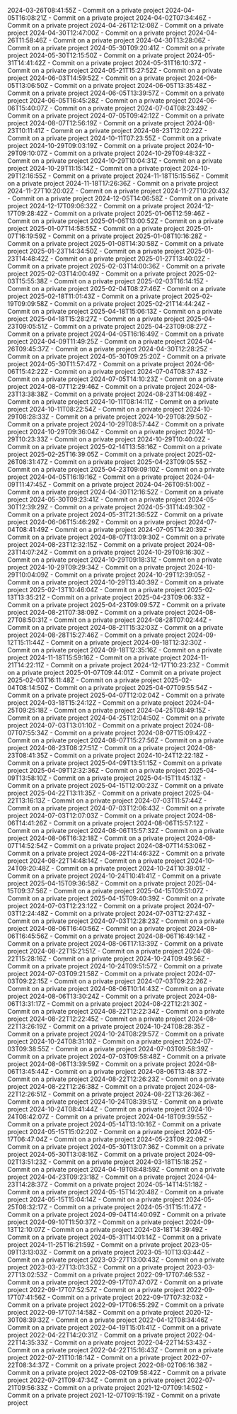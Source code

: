 2024-03-26T08:41:55Z - Commit on a private project
2024-04-05T16:08:21Z - Commit on a private project
2024-04-02T07:34:46Z - Commit on a private project
2024-04-26T12:12:08Z - Commit on a private project
2024-04-30T12:47:00Z - Commit on a private project
2024-04-26T11:58:46Z - Commit on a private project
2024-04-30T13:28:06Z - Commit on a private project
2024-05-30T09:20:41Z - Commit on a private project
2024-05-30T12:15:50Z - Commit on a private project
2024-05-31T14:41:42Z - Commit on a private project
2024-05-31T16:10:37Z - Commit on a private project
2024-05-21T15:27:52Z - Commit on a private project
2024-06-03T14:59:52Z - Commit on a private project
2024-06-05T13:06:50Z - Commit on a private project
2024-06-05T13:35:48Z - Commit on a private project
2024-06-05T13:39:57Z - Commit on a private project
2024-06-05T16:45:28Z - Commit on a private project
2024-06-06T15:40:07Z - Commit on a private project
2024-07-04T08:23:49Z - Commit on a private project
2024-07-05T09:42:12Z - Commit on a private project
2024-08-07T12:56:19Z - Commit on a private project
2024-08-23T10:11:41Z - Commit on a private project
2024-08-23T12:02:22Z - Commit on a private project
2024-10-11T07:23:55Z - Commit on a private project
2024-10-29T09:03:19Z - Commit on a private project
2024-10-29T09:10:07Z - Commit on a private project
2024-10-29T09:48:32Z - Commit on a private project
2024-10-29T10:04:31Z - Commit on a private project
2024-10-29T11:15:14Z - Commit on a private project
2024-10-29T12:16:55Z - Commit on a private project
2024-11-18T15:15:56Z - Commit on a private project
2024-11-18T17:26:36Z - Commit on a private project
2024-11-27T10:20:02Z - Commit on a private project
2024-11-27T10:20:43Z - Commit on a private project
2024-12-05T14:06:58Z - Commit on a private project
2024-12-17T09:06:32Z - Commit on a private project
2024-12-17T09:28:42Z - Commit on a private project
2025-01-06T12:59:46Z - Commit on a private project
2025-01-06T13:00:52Z - Commit on a private project
2025-01-07T14:58:55Z - Commit on a private project
2025-01-07T16:19:59Z - Commit on a private project
2025-01-08T10:16:28Z - Commit on a private project
2025-01-08T14:30:58Z - Commit on a private project
2025-01-23T14:34:50Z - Commit on a private project
2025-01-23T14:48:42Z - Commit on a private project
2025-01-27T13:40:02Z - Commit on a private project
2025-02-03T14:00:36Z - Commit on a private project
2025-02-03T14:00:49Z - Commit on a private project
2025-02-03T15:55:38Z - Commit on a private project
2025-02-03T16:14:15Z - Commit on a private project
2025-02-04T08:27:46Z - Commit on a private project
2025-02-18T11:01:43Z - Commit on a private project
2025-02-19T09:09:58Z - Commit on a private project
2025-02-21T14:44:24Z - Commit on a private project
2025-04-18T15:06:13Z - Commit on a private project
2025-04-18T15:28:27Z - Commit on a private project
2025-04-23T09:05:51Z - Commit on a private project
2025-04-23T09:08:27Z - Commit on a private project
2024-04-05T16:16:49Z - Commit on a private project
2024-04-09T11:49:25Z - Commit on a private project
2024-04-26T09:45:37Z - Commit on a private project
2024-04-30T12:28:25Z - Commit on a private project
2024-05-30T09:25:20Z - Commit on a private project
2024-05-30T11:57:47Z - Commit on a private project
2024-06-06T15:42:22Z - Commit on a private project
2024-07-04T08:37:43Z - Commit on a private project
2024-07-05T14:10:23Z - Commit on a private project
2024-08-07T12:29:46Z - Commit on a private project
2024-08-23T13:38:38Z - Commit on a private project
2024-08-23T14:08:49Z - Commit on a private project
2024-10-11T08:14:11Z - Commit on a private project
2024-10-11T08:22:54Z - Commit on a private project
2024-10-29T08:28:33Z - Commit on a private project
2024-10-29T08:29:50Z - Commit on a private project
2024-10-29T08:57:44Z - Commit on a private project
2024-10-29T09:36:04Z - Commit on a private project
2024-10-29T10:23:33Z - Commit on a private project
2024-10-29T10:40:02Z - Commit on a private project
2025-02-14T13:58:16Z - Commit on a private project
2025-02-25T16:39:05Z - Commit on a private project
2025-02-26T08:31:47Z - Commit on a private project
2025-04-23T09:05:55Z - Commit on a private project
2025-04-23T09:09:10Z - Commit on a private project
2024-04-05T16:19:16Z - Commit on a private project
2024-04-09T11:47:45Z - Commit on a private project
2024-04-26T09:51:00Z - Commit on a private project
2024-04-30T12:16:52Z - Commit on a private project
2024-05-30T09:23:41Z - Commit on a private project
2024-05-30T12:39:29Z - Commit on a private project
2024-05-31T14:49:30Z - Commit on a private project
2024-05-31T21:36:52Z - Commit on a private project
2024-06-06T15:46:29Z - Commit on a private project
2024-07-04T08:41:49Z - Commit on a private project
2024-07-05T14:20:39Z - Commit on a private project
2024-08-07T13:09:30Z - Commit on a private project
2024-08-23T12:32:15Z - Commit on a private project
2024-08-23T14:07:24Z - Commit on a private project
2024-10-29T09:16:30Z - Commit on a private project
2024-10-29T09:18:31Z - Commit on a private project
2024-10-29T09:29:34Z - Commit on a private project
2024-10-29T10:04:09Z - Commit on a private project
2024-10-29T12:39:05Z - Commit on a private project
2024-10-29T13:40:39Z - Commit on a private project
2025-02-13T10:46:04Z - Commit on a private project
2025-02-13T13:35:21Z - Commit on a private project
2025-04-23T09:06:33Z - Commit on a private project
2025-04-23T09:09:57Z - Commit on a private project
2024-08-21T07:38:09Z - Commit on a private project
2024-08-27T08:50:31Z - Commit on a private project
2024-08-28T07:02:44Z - Commit on a private project
2024-08-21T15:32:03Z - Commit on a private project
2024-08-28T15:27:46Z - Commit on a private project
2024-09-12T15:11:44Z - Commit on a private project
2024-09-18T12:32:30Z - Commit on a private project
2024-09-18T12:35:16Z - Commit on a private project
2024-11-18T15:59:16Z - Commit on a private project
2024-11-21T14:22:11Z - Commit on a private project
2024-12-17T10:23:23Z - Commit on a private project
2025-01-07T09:44:01Z - Commit on a private project
2025-02-03T16:11:48Z - Commit on a private project
2025-02-04T08:14:50Z - Commit on a private project
2025-04-07T09:55:54Z - Commit on a private project
2025-04-07T12:02:04Z - Commit on a private project
2024-03-18T15:24:12Z - Commit on a private project
2024-04-25T09:25:18Z - Commit on a private project
2024-04-25T08:49:15Z - Commit on a private project
2024-04-25T12:04:50Z - Commit on a private project
2024-07-03T13:01:10Z - Commit on a private project
2024-08-07T07:55:34Z - Commit on a private project
2024-08-07T15:09:42Z - Commit on a private project
2024-08-07T15:27:56Z - Commit on a private project
2024-08-23T08:27:51Z - Commit on a private project
2024-08-23T08:41:35Z - Commit on a private project
2024-10-24T12:22:18Z - Commit on a private project
2025-04-09T13:51:15Z - Commit on a private project
2025-04-09T12:32:36Z - Commit on a private project
2025-04-09T13:58:10Z - Commit on a private project
2025-04-15T11:45:13Z - Commit on a private project
2025-04-15T12:00:23Z - Commit on a private project
2025-04-22T13:11:35Z - Commit on a private project
2025-04-22T13:16:13Z - Commit on a private project
2024-07-03T11:57:44Z - Commit on a private project
2024-07-03T12:06:43Z - Commit on a private project
2024-07-03T12:07:03Z - Commit on a private project
2024-08-06T14:41:26Z - Commit on a private project
2024-08-06T15:57:12Z - Commit on a private project
2024-08-06T15:57:32Z - Commit on a private project
2024-08-06T16:32:18Z - Commit on a private project
2024-08-07T14:52:54Z - Commit on a private project
2024-08-07T14:53:06Z - Commit on a private project
2024-08-22T14:46:32Z - Commit on a private project
2024-08-22T14:48:14Z - Commit on a private project
2024-10-24T09:20:48Z - Commit on a private project
2024-10-24T10:39:01Z - Commit on a private project
2024-10-24T10:41:41Z - Commit on a private project
2025-04-15T09:36:58Z - Commit on a private project
2025-04-15T09:37:56Z - Commit on a private project
2025-04-15T09:51:07Z - Commit on a private project
2025-04-15T09:40:39Z - Commit on a private project
2024-07-03T12:23:12Z - Commit on a private project
2024-07-03T12:24:48Z - Commit on a private project
2024-07-03T12:27:43Z - Commit on a private project
2024-07-03T12:28:23Z - Commit on a private project
2024-08-06T16:40:56Z - Commit on a private project
2024-08-06T16:45:56Z - Commit on a private project
2024-08-06T16:49:14Z - Commit on a private project
2024-08-06T17:13:39Z - Commit on a private project
2024-08-22T15:21:51Z - Commit on a private project
2024-08-22T15:28:16Z - Commit on a private project
2024-10-24T09:49:56Z - Commit on a private project
2024-10-24T09:51:57Z - Commit on a private project
2024-07-03T09:21:58Z - Commit on a private project
2024-07-03T09:22:15Z - Commit on a private project
2024-07-03T09:22:26Z - Commit on a private project
2024-08-06T10:14:43Z - Commit on a private project
2024-08-06T13:30:24Z - Commit on a private project
2024-08-06T13:31:17Z - Commit on a private project
2024-08-22T12:21:30Z - Commit on a private project
2024-08-22T12:22:34Z - Commit on a private project
2024-08-22T12:22:45Z - Commit on a private project
2024-08-22T13:26:19Z - Commit on a private project
2024-10-24T08:28:35Z - Commit on a private project
2024-10-24T08:29:57Z - Commit on a private project
2024-10-24T08:31:10Z - Commit on a private project
2024-07-03T09:38:55Z - Commit on a private project
2024-07-03T09:58:39Z - Commit on a private project
2024-07-03T09:58:48Z - Commit on a private project
2024-08-06T13:39:59Z - Commit on a private project
2024-08-06T13:45:44Z - Commit on a private project
2024-08-06T13:48:37Z - Commit on a private project
2024-08-22T12:26:23Z - Commit on a private project
2024-08-22T12:26:38Z - Commit on a private project
2024-08-22T12:26:51Z - Commit on a private project
2024-08-22T13:26:36Z - Commit on a private project
2024-10-24T08:39:51Z - Commit on a private project
2024-10-24T08:41:44Z - Commit on a private project
2024-10-24T08:42:07Z - Commit on a private project
2024-04-18T09:39:55Z - Commit on a private project
2024-05-14T13:10:16Z - Commit on a private project
2024-05-15T15:02:20Z - Commit on a private project
2024-05-17T06:47:04Z - Commit on a private project
2024-05-23T09:22:09Z - Commit on a private project
2024-05-30T13:07:36Z - Commit on a private project
2024-05-30T13:08:16Z - Commit on a private project
2024-09-02T13:51:23Z - Commit on a private project
2024-03-18T15:18:25Z - Commit on a private project
2024-04-19T08:48:59Z - Commit on a private project
2024-04-23T09:23:18Z - Commit on a private project
2024-04-23T14:28:37Z - Commit on a private project
2024-05-14T14:51:18Z - Commit on a private project
2024-05-15T14:20:48Z - Commit on a private project
2024-05-15T15:04:14Z - Commit on a private project
2024-05-25T08:32:17Z - Commit on a private project
2024-05-31T15:11:47Z - Commit on a private project
2024-09-04T14:40:09Z - Commit on a private project
2024-09-10T11:50:37Z - Commit on a private project
2024-09-13T12:10:07Z - Commit on a private project
2024-03-18T14:39:49Z - Commit on a private project
2024-05-31T14:01:14Z - Commit on a private project
2024-11-25T16:21:59Z - Commit on a private project
2023-05-09T13:13:03Z - Commit on a private project
2023-05-10T13:03:44Z - Commit on a private project
2023-03-27T13:00:43Z - Commit on a private project
2023-03-27T13:01:35Z - Commit on a private project
2023-03-27T13:02:53Z - Commit on a private project
2022-09-17T07:46:53Z - Commit on a private project
2022-09-17T07:47:07Z - Commit on a private project
2022-09-17T07:52:57Z - Commit on a private project
2022-09-17T07:41:56Z - Commit on a private project
2022-09-17T07:32:03Z - Commit on a private project
2022-09-17T06:55:29Z - Commit on a private project
2022-09-17T07:14:58Z - Commit on a private project
2020-12-30T08:39:32Z - Commit on a private project
2022-04-12T08:34:46Z - Commit on a private project
2022-04-19T15:01:41Z - Commit on a private project
2022-04-22T14:20:31Z - Commit on a private project
2022-04-22T14:35:33Z - Commit on a private project
2022-04-22T14:53:43Z - Commit on a private project
2022-04-22T15:16:43Z - Commit on a private project
2022-07-21T10:18:14Z - Commit on a private project
2022-07-22T08:34:37Z - Commit on a private project
2022-08-02T06:16:38Z - Commit on a private project
2022-08-02T09:58:42Z - Commit on a private project
2022-07-21T09:47:34Z - Commit on a private project
2022-07-21T09:56:33Z - Commit on a private project
2021-12-07T09:14:50Z - Commit on a private project
2021-12-07T09:15:19Z - Commit on a private project

